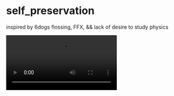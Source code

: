 # self_preservation
inspired by 6dogs flossing, FFX, &amp;&amp; lack of desire to study physics

![self_preservation](http://i.imgur.com/J5fwXPV.mp4)
